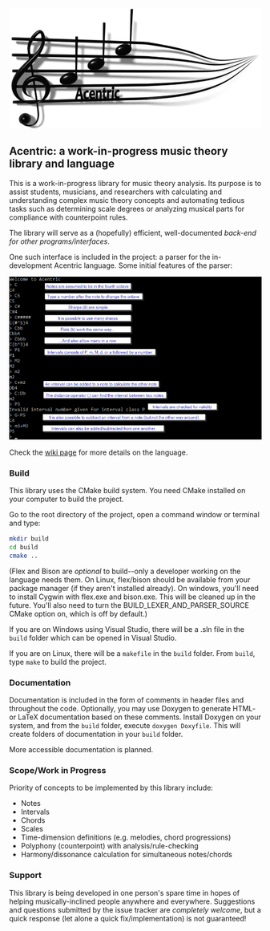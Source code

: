 ![Acentric Logo](/acentric_logo.png)

## Acentric: a work-in-progress music theory library and language

This is a work-in-progress library for music theory analysis. Its purpose is to assist students, musicians, and researchers with calculating and understanding complex music theory concepts and automating tedious tasks such as determining scale degrees or analyzing musical parts for compliance with counterpoint rules.

The library will serve as a (hopefully) efficient, well-documented *back-end for other programs/interfaces*.

One such interface is included in the project: a parser for the in-development Acentric language. Some initial features of the parser:

![Screenshot of Acentric Features](/initial_feature_samples.png)

Check the [wiki page](https://github.com/r734/acentric/wiki/Acentric-Language) for more details on the language.

### Build
This library uses the CMake build system. You need CMake installed on your computer to build the project.

Go to the root directory of the project, open a command window or terminal and type:

```sh
mkdir build
cd build
cmake ..
```

(Flex and Bison are *optional* to build--only a developer working on the language needs them. On Linux, flex/bison should be available from your package manager (if they aren't installed already). On windows, you'll need to install Cygwin with flex.exe and bison.exe. This will be cleaned up in the future. You'll also need to turn the BUILD_LEXER_AND_PARSER_SOURCE CMake option on, which is off by default.)

If you are on Windows using Visual Studio, there will be a .sln file in the `build` folder which can be opened in Visual Studio.

If you are on Linux, there will be a `makefile` in the `build` folder. From `build`, type `make` to build the project.

### Documentation
Documentation is included in the form of comments in header files and throughout the code. Optionally, you may use Doxygen to generate HTML- or LaTeX documentation based on these comments. Install Doxygen on your system, and from the `build` folder, execute `doxygen Doxyfile`. This will create folders of documentation in your `build` folder.

More accessible documentation is planned.

### Scope/Work in Progress
Priority of concepts to be implemented by this library include:

* Notes
* Intervals
* Chords
* Scales
* Time-dimension definitions (e.g. melodies, chord progressions)
* Polyphony (counterpoint) with analysis/rule-checking
* Harmony/dissonance calculation for simultaneous notes/chords

### Support
This library is being developed in one person's spare time in hopes of helping musically-inclined people anywhere and everywhere. Suggestions and questions submitted by the issue tracker are *completely welcome*, but a quick response (let alone a quick fix/implementation) is not guaranteed!
